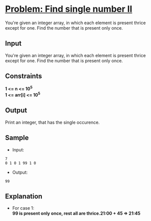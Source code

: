 # [Problem: Find single number II](https://my.newtonschool.co/playground/code/7smt2c8g73n7)

You're given an integer array, in which each element is present thrice except for one.  Find the number that is present only once.

## Input

You're given an integer array, in which each element is present thrice except for one.  Find the number that is present only once.

## Constraints

**1 <= n <= 10<sup>5</sup> <br>
1 <= arr[i] <= 10<sup>5</sup>**

## Output

Print an integer, that has the single occurence.

## Sample

- Input:
```
7
0 1 0 1 99 1 0
```

- Output:
```
99
```

## Explanation

- For case 1: <br> **99 is present only once, rest all are thrice.21:00 + 45 => 21:45**
